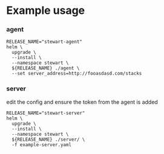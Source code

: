 # Example usage

### agent
```
RELEASE_NAME="stewart-agent"
helm \
  upgrade \
  --install \
  --namespace stewart \
  ${RELEASE_NAME} ./agent \
  --set server_address=http://fooasdasd.com/stacks
```

### server

edit the config and ensure the token from the agent is added

```
RELEASE_NAME="stewart-server"
helm \
  upgrade \
  --install \
  --namespace stewart \
  ${RELEASE_NAME} ./server/ \
  -f example-server.yaml
```
